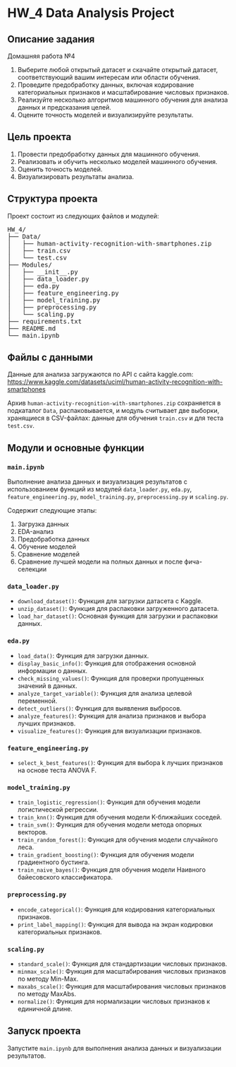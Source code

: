 # HW_4 Data Analysis Project

## Описание задания

Домашняя работа №4

1. Выберите любой открытый датасет и скачайте открытый датасет, соответствующий вашим интересам или области обучения.
2. Проведите предобработку данных, включая кодирование категориальных признаков и масштабирование числовых признаков.
3. Реализуйте несколько алгоритмов машинного обучения для анализа данных и предсказания целей.
4. Оцените точность моделей и визуализируйте результаты.

## Цель проекта

1. Провести предобработку данных для машинного обучения.
2. Реализовать и обучить несколько моделей машинного обучения.
3. Оценить точность моделей.
4. Визуализировать результаты анализа.

## Структура проекта

Проект состоит из следующих файлов и модулей:

<pre>
HW_4/
├── Data/
│   ├── human-activity-recognition-with-smartphones.zip 
│   ├── train.csv 
│   └── test.csv 
├── Modules/
│   ├── __init__.py
│   ├── data_loader.py
│   ├── eda.py
│   ├── feature_engineering.py
│   ├── model_training.py
│   ├── preprocessing.py
│   └── scaling.py
├── requirements.txt
├── README.md
└── main.ipynb
</pre>

## Файлы с данными

Данные для анализа загружаются по API c сайта kaggle.com:  
https://www.kaggle.com/datasets/uciml/human-activity-recognition-with-smartphones

Архив `human-activity-recognition-with-smartphones.zip` сохраняется в подкаталог `Data`, распаковывается, и модуль считывает две выборки, хранящиеся в CSV-файлах: данные для обучения `train.csv` и для теста `test.csv`.

## Модули и основные функции

### `main.ipynb`

Выполнение анализа данных и визуализация результатов с использованием функций из модулей `data_loader.py`, `eda.py`, `feature_engineering.py`, `model_training.py`, `preprocessing.py` и `scaling.py`.

Содержит следующие этапы:
1. Загрузка данных
2. EDA-анализ
3. Предобработка данных
4. Обучение моделей
5. Сравнение моделей
6. Сравнение лучшей модели на полных данных и после фича-селекции

### `data_loader.py`

- `download_dataset()`: Функция для загрузки датасета с Kaggle.
- `unzip_dataset()`: Функция для распаковки загруженного датасета.
- `load_har_dataset()`: Основная функция для загрузки и распаковки данных.

### `eda.py`

- `load_data()`: Функция для загрузки данных.
- `display_basic_info()`: Функция для отображения основной информации о данных.
- `check_missing_values()`: Функция для проверки пропущенных значений в данных.
- `analyze_target_variable()`: Функция для анализа целевой переменной.
- `detect_outliers()`: Функция для выявления выбросов.
- `analyze_features()`: Функция для анализа признаков и выбора лучших признаков.
- `visualize_features()`: Функция для визуализации признаков.

### `feature_engineering.py`

- `select_k_best_features()`: Функция для выбора k лучших признаков на основе теста ANOVA F.

### `model_training.py`

- `train_logistic_regression()`: Функция для обучения модели логистической регрессии.
- `train_knn()`: Функция для обучения модели K-ближайших соседей.
- `train_svm()`: Функция для обучения модели метода опорных векторов.
- `train_random_forest()`: Функция для обучения модели случайного леса.
- `train_gradient_boosting()`: Функция для обучения модели градиентного бустинга.
- `train_naive_bayes()`: Функция для обучения модели Наивного байесовского классификатора.

### `preprocessing.py`

- `encode_categorical()`: Функция для кодирования категориальных признаков.
- `print_label_mapping()`: Функция для вывода на экран кодировки категориальных признаков.

### `scaling.py`

- `standard_scale()`: Функция для стандартизации числовых признаков.
- `minmax_scale()`: Функция для масштабирования числовых признаков по методу Min-Max.
- `maxabs_scale()`: Функция для масштабирования числовых признаков по методу MaxAbs.
- `normalize()`: Функция для нормализации числовых признаков к единичной длине.

## Запуск проекта

Запустите `main.ipynb` для выполнения анализа данных и визуализации результатов.

